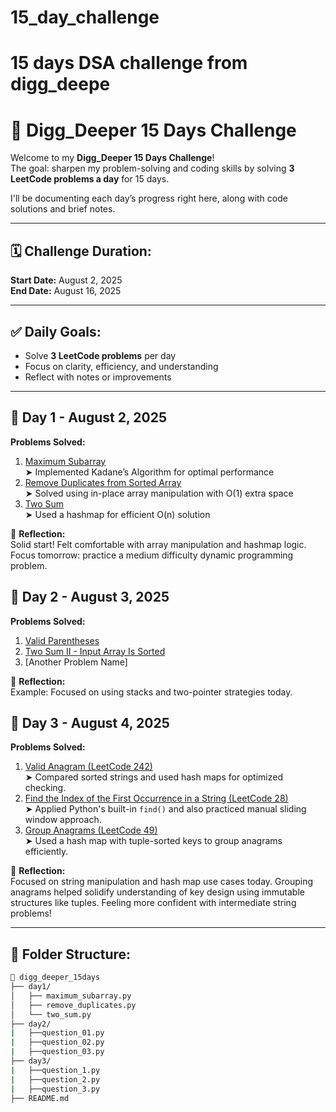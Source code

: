 
# 15_day_challenge
15 days DSA challenge from digg_deepe
=======
# 🚀 Digg_Deeper 15 Days Challenge

Welcome to my **Digg_Deeper 15 Days Challenge**!  
The goal: sharpen my problem-solving and coding skills by solving **3 LeetCode problems a day** for 15 days.

I'll be documenting each day’s progress right here, along with code solutions and brief notes.

---

## 🗓️ Challenge Duration:
**Start Date:** August 2, 2025  
**End Date:** August 16, 2025  

---

## ✅ Daily Goals:
- Solve **3 LeetCode problems** per day
- Focus on clarity, efficiency, and understanding
- Reflect with notes or improvements

---

## 📘 Day 1 - August 2, 2025

**Problems Solved:**
1. [Maximum Subarray](https://leetcode.com/problems/maximum-subarray/)  
   ➤ Implemented Kadane’s Algorithm for optimal performance  
2. [Remove Duplicates from Sorted Array](https://leetcode.com/problems/remove-duplicates-from-sorted-array/)  
   ➤ Solved using in-place array manipulation with O(1) extra space  
3. [Two Sum](https://leetcode.com/problems/two-sum/)  
   ➤ Used a hashmap for efficient O(n) solution


🧠 **Reflection:**  
Solid start! Felt comfortable with array manipulation and hashmap logic. Focus tomorrow: practice a medium difficulty dynamic programming problem.

## 📘 Day 2 - August 3, 2025

**Problems Solved:**
1. [Valid Parentheses](https://leetcode.com/problems/valid-parentheses/)  
2. [Two Sum II - Input Array Is Sorted](https://leetcode.com/problems/two-sum-ii-input-array-is-sorted/)  
3. [Another Problem Name]  

🧠 **Reflection:**  
Example: Focused on using stacks and two-pointer strategies today.


## 📘 Day 3 - August 4, 2025

**Problems Solved:**
1. [Valid Anagram (LeetCode 242)](https://leetcode.com/problems/valid-anagram/)  
   ➤ Compared sorted strings and used hash maps for optimized checking.  
2. [Find the Index of the First Occurrence in a String (LeetCode 28)](https://leetcode.com/problems/find-the-index-of-the-first-occurrence-in-a-string/)  
   ➤ Applied Python's built-in `find()` and also practiced manual sliding window approach.  
3. [Group Anagrams (LeetCode 49)](https://leetcode.com/problems/group-anagrams/)  
   ➤ Used a hash map with tuple-sorted keys to group anagrams efficiently.

🧠 **Reflection:**  
Focused on string manipulation and hash map use cases today. Grouping anagrams helped solidify understanding of key design using immutable structures like tuples. Feeling more confident with intermediate string problems!




---

## 📂 Folder Structure:
```bash
📁 digg_deeper_15days
├── day1/
│   ├── maximum_subarray.py
│   ├── remove_duplicates.py
│   └── two_sum.py
├── day2/
|   ├──question_01.py
|   ├──question_02.py
|   ├──question_03.py
├── day3/
|   ├──question_1.py
|   ├──question_2.py
|   ├──question_3.py
├── README.md

